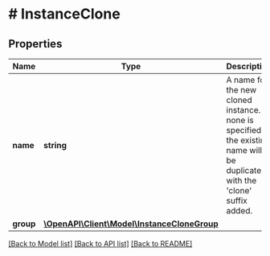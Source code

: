 # # InstanceClone

## Properties

Name | Type | Description | Notes
------------ | ------------- | ------------- | -------------
**name** | **string** | A name for the new cloned instance. If none is specified the existing name will be duplicated with the &#39;clone&#39; suffix added. | [optional]
**group** | [**\OpenAPI\Client\Model\InstanceCloneGroup**](InstanceCloneGroup.md) |  | [optional]

[[Back to Model list]](../../README.md#models) [[Back to API list]](../../README.md#endpoints) [[Back to README]](../../README.md)
